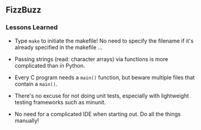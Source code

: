## FizzBuzz

### Lessons Learned
- Type `make` to initiate the makefile! No need to specify the filename if it's already specified in the makefile ...

- Passing strings (read: character arrays) via functions is more complicated than in Python.

- Every C program needs a `main()` function, but beware multiple files that contain a `main()`.

- There's no excuse for not doing unit tests, especially with lightweight testing frameworks such as minunit.

- No need for a complicated IDE when starting out. Do all the things manually!
